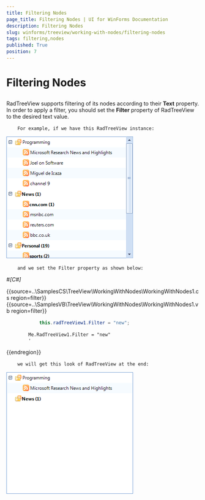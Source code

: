 ```yaml
---
title: Filtering Nodes
page_title: Filtering Nodes | UI for WinForms Documentation
description: Filtering Nodes
slug: winforms/treeview/working-with-nodes/filtering-nodes
tags: filtering,nodes
published: True
position: 7
---
```


# Filtering Nodes



## 

RadTreeView supports filtering of its nodes according to their __Text__ property.
        In order to apply a filter, you should set the __Filter__ property of
        RadTreeView to the desired text value. 
        
        For example, if we have this RadTreeView instance:
        

![treeview-working-with-nodes-filtering 001](images/treeview-working-with-nodes-filtering001.png)
        
        and we set the Filter property as shown below:
        
        

#_[C#]_

	



{{source=..\SamplesCS\TreeView\WorkingWithNodes\WorkingWithNodes1.cs region=filter}} 
{{source=..\SamplesVB\TreeView\WorkingWithNodes\WorkingWithNodes1.vb region=filter}} 

````C#
            this.radTreeView1.Filter = "new";
````
````VB.NET
        Me.RadTreeView1.Filter = "new"
        '
````

{{endregion}} 



     
    	
        
        
        we will get this look of RadTreeView at the end:
        

![treeview-working-with-nodes-filtering 002](images/treeview-working-with-nodes-filtering002.png)
